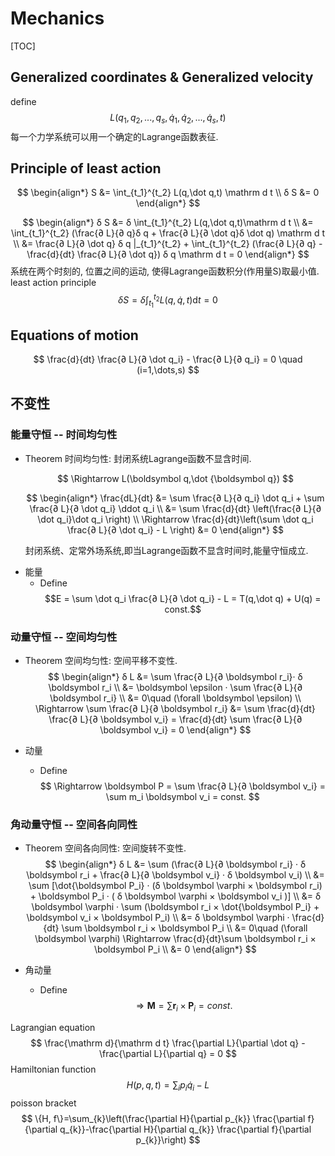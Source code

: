 # Mechanics

[TOC]

## Generalized coordinates & Generalized velocity

define
$$
L(q_1,q_2, ... ,q_s,\dot q_1,\dot q_2, ... ,\dot q_s,t)
$$
每一个力学系统可以用一个确定的Lagrange函数表征.

## Principle of least action

$$
\begin{align*}
  S &= \int_{t_1}^{t_2} L(q,\dot q,t) \mathrm d t  \\
  δ S &= 0
\end{align*}
$$

$$
\begin{align*}
  δ S &= δ \int_{t_1}^{t_2} L(q,\dot q,t)\mathrm d t   \\
    &= \int_{t_1}^{t_2} (\frac{∂ L}{∂ q}δ q + \frac{∂ L}{∂ \dot q}δ \dot q) \mathrm d t   \\
    &= \frac{∂ L}{∂ \dot q} δ q |_{t_1}^{t_2} + \int_{t_1}^{t_2} (\frac{∂ L}{∂ q} - \frac{d}{dt} \frac{∂ L}{∂ \dot q}) δ q \mathrm d t = 0
\end{align*}
$$
系统在两个时刻的, 位置之间的运动, 使得Lagrange函数积分(作用量S)取最小值.
least action principle
$$
\delta S=\delta \int^{t_{2}}_{t_1} L(q, \dot{q}, t) \mathrm{d} t=0
$$

## Equations of motion

$$
\frac{d}{dt} \frac{∂ L}{∂ \dot q_i} - \frac{∂ L}{∂ q_i} = 0 \quad   (i=1,\dots,s)
$$

## 不变性

### 能量守恒 -- 时间均匀性

- Theorem
  时间均匀性: 封闭系统Lagrange函数不显含时间. 

  $$
  \Rightarrow L(\boldsymbol q,\dot {\boldsymbol q})
  $$

  $$
  \begin{align*}
    \frac{dL}{dt} 
    &= \sum \frac{∂ L}{∂ q_i} \dot q_i + \sum \frac{∂ L}{∂ \dot q_i} \ddot q_i   \\
    &= \sum \frac{d}{dt} \left(\frac{∂ L}{∂ \dot q_i}\dot q_i \right)  \\
    \Rightarrow \frac{d}{dt}\left(\sum \dot q_i \frac{∂ L}{∂ \dot q_i} - L \right) &= 0
  \end{align*}
  $$

  封闭系统、定常外场系统,即当Lagrange函数不显含时间时,能量守恒成立.

* 能量
  - Define
    $$E = \sum \dot q_i \frac{∂ L}{∂ \dot q_i} - L  = T(q,\dot q) + U(q) = const.$$

### 动量守恒 -- 空间均匀性

- Theorem
  空间均匀性: 空间平移不变性.
  $$
  \begin{align*}
  δ L &= \sum \frac{∂ L}{∂ \boldsymbol r_i}· δ \boldsymbol r_i   \\
  &= \boldsymbol \epsilon · \sum \frac{∂ L}{∂ \boldsymbol r_i}  \\
  &= 0\quad  (\forall \boldsymbol \epsilon)  \\
  \Rightarrow \sum \frac{∂ L}{∂ \boldsymbol r_i} &= \sum \frac{d}{dt} \frac{∂ L}{∂ \boldsymbol v_i} = \frac{d}{dt} \sum \frac{∂ L}{∂ \boldsymbol v_i} = 0
  \end{align*}
  $$

* 动量

  - Define
    $$
    \Rightarrow \boldsymbol P = \sum \frac{∂ L}{∂ \boldsymbol v_i} = \sum m_i \boldsymbol v_i = const.
    $$

### 角动量守恒 -- 空间各向同性

- Theorem
  空间各向同性: 空间旋转不变性.
  $$
  \begin{align*}
    δ L 
    &= \sum (\frac{∂ L}{∂ \boldsymbol r_i} · δ \boldsymbol r_i + \frac{∂ L}{∂ \boldsymbol v_i} · δ \boldsymbol v_i)  \\
    &= \sum [\dot{\boldsymbol P_i} · (δ \boldsymbol \varphi × \boldsymbol r_i) + \boldsymbol P_i · ( δ \boldsymbol \varphi × \boldsymbol v_i )]  \\
    &= δ \boldsymbol \varphi · \sum (\boldsymbol r_i × \dot{\boldsymbol P_i} + \boldsymbol v_i × \boldsymbol P_i) \\
    &= δ \boldsymbol \varphi · \frac{d}{dt} \sum \boldsymbol r_i × \boldsymbol P_i   \\
    &= 0\quad  (\forall \boldsymbol \varphi) \Rightarrow \frac{d}{dt}\sum \boldsymbol r_i × \boldsymbol P_i   \\
    &= 0
  \end{align*}
  $$

* 角动量

  - Define
    $$
    \Rightarrow \boldsymbol M = \sum \boldsymbol r_i × \boldsymbol P_i = const.
    $$


Lagrangian equation
$$
\frac{\mathrm d}{\mathrm d t} \frac{\partial L}{\partial \dot q} - \frac{\partial L}{\partial q} = 0
$$
Hamiltonian function
$$
H(p,q,t) = \sum_i p_i \dot q_i - L
$$
poisson bracket
$$
\{H, f\}=\sum_{k}\left(\frac{\partial H}{\partial p_{k}} \frac{\partial f}{\partial q_{k}}-\frac{\partial H}{\partial q_{k}} \frac{\partial f}{\partial p_{k}}\right)
$$